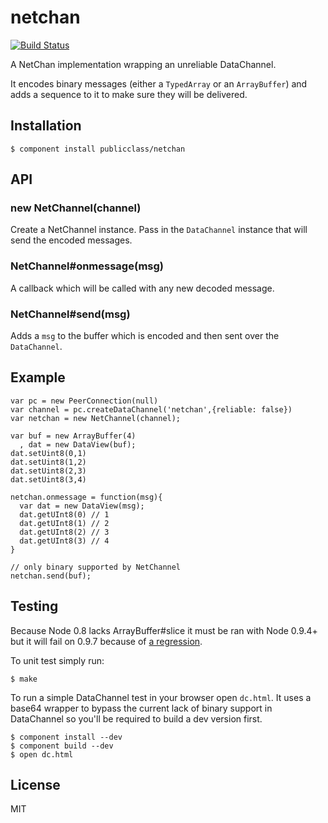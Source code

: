 
# netchan

[![Build Status](https://travis-ci.org/publicclass/netchan.png?branch=master)](https://travis-ci.org/publicclass/netchan)

  A NetChan implementation wrapping an unreliable DataChannel.

  It encodes binary messages (either a `TypedArray` or an `ArrayBuffer`) and adds a sequence to it to make sure they will be delivered.

## Installation

    $ component install publicclass/netchan

## API

### new NetChannel(channel)

  Create a NetChannel instance. Pass in the `DataChannel` instance that will send the encoded messages.

### NetChannel#onmessage(msg)

  A callback which will be called with any new decoded message.

### NetChannel#send(msg)

  Adds a `msg` to the buffer which is encoded and then sent over the `DataChannel`.

## Example

    var pc = new PeerConnection(null)
    var channel = pc.createDataChannel('netchan',{reliable: false})
    var netchan = new NetChannel(channel);

    var buf = new ArrayBuffer(4)
      , dat = new DataView(buf);
    dat.setUint8(0,1)
    dat.setUint8(1,2)
    dat.setUint8(2,3)
    dat.setUint8(3,4)

    netchan.onmessage = function(msg){
      var dat = new DataView(msg);
      dat.getUInt8(0) // 1
      dat.getUInt8(1) // 2
      dat.getUInt8(2) // 3
      dat.getUInt8(3) // 4
    }

    // only binary supported by NetChannel
    netchan.send(buf);


## Testing

  Because Node 0.8 lacks ArrayBuffer#slice it must be ran with Node 0.9.4+ but it will fail on 0.9.7 because of [a regression](https://github.com/joyent/node/issues/4626).

  To unit test simply run:

    $ make

  To run a simple DataChannel test in your browser open `dc.html`. It uses a base64 wrapper to bypass the current lack of binary support in DataChannel so you'll be required to build a dev version first.

    $ component install --dev
    $ component build --dev
    $ open dc.html

## License

  MIT
